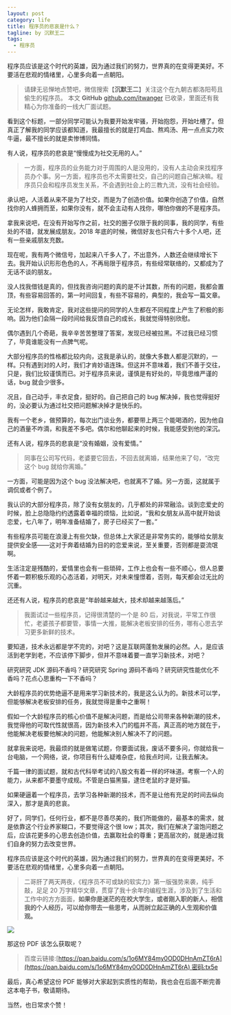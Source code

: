 ```yaml
---
layout: post
category: life
title: 程序员的悲哀是什么？
tagline: by 沉默王二
tags: 
  - 程序员
---
```


程序员应该是这个时代的英雄，因为通过我们的努力，世界真的在变得更美好。不要活在悲观的情绪里，心里多向着一点朝阳。


<!--more-->


>请肆无忌惮地点赞吧，微信搜索【**沉默王二**】关注这个在九朝古都洛阳苟且偷生的程序员。
>本文 **GitHub** [github.com/itwanger](https://github.com/itwanger/itwanger.github.io) 已收录，里面还有我精心为你准备的一线大厂面试题。

看到这个标题，一部分同学可能认为我要开始发牢骚，开始抱怨，开始吐槽了。但真正了解我的同学应该都知道，我最擅长的就是打鸡血、熬鸡汤、用一点点实力吹牛逼，最不擅长的就是卖惨博同情。

有人说，程序员的悲哀是“慢慢成为社交无用的人。”

>一方面，程序员的业务能力对于周围的人是没用的，没有人主动会来找程序员办个事。另一方面，程序员也不太需要社交，自己的问题自己解决嘛。程序员只会和程序员发生关系，不会遇到社会上的三教九流，没有社会经验。

承认吧，人活着从来不是为了社交，而是为了创造价值。如果你创造了价值，自然找你的人蜂拥而至，如果你没有，就不会主动有人找你，哪怕你做的不是程序员。

拿我来说吧，在没有开始写作之前，社交的圈子仅限于我的同事，我的同学，有些处的不错，就发展成朋友。2018 年底的时候，微信好友也只有六十多个人吧，还有一些亲戚朋友充数。

现在呢，我有两个微信号，加起来八千多人了，不出意外，人数还会继续增长下去。我开始认识形形色色的人，不再局限于程序员，有些经常联络的，又都成为了无话不谈的朋友。

没人找我借钱是真的，但找我咨询问题的真的是不计其数，所有的问题，我都会置顶，有些容易回答的，第一时间回复，有些不容易的，典型的，我会写一篇文章。

无论怎样，我敢肯定，我对这些提问的同学的人生都在不同程度上产生了积极的影响。因为他们会隔一段时间给我反馈自己的成长，我就觉得特别欣慰。

偶尔遇到几个奇葩，我辛辛苦苦整理了答案，发现已经被拉黑。不过我已经习惯了，毕竟谁能没有一点脾气呢。

大部分程序员的性格都比较内向，这我是承认的，就像大多数人都是沉默的，一样。只有遇到对的人时，我们才肯妙语连珠。但这并不意味着，我们不善于交往，只是，我们比较谨慎而已。对于程序员来说，谨慎是有好处的，毕竟思维严谨的话，bug 就会少很多。

况且，自己动手，丰衣足食，挺好的。自己把自己的 bug 解决掉，我也觉得挺好的，没必要认为通过社交把问题解决掉才是快乐的。

我有一个老乡，做预算的，每次出门谈业务，都要带上两三个能喝酒的，因为他自己的酒量不咋滴，和我差不多吧。偶尔和他聊起来的时候，我能感受到他的深沉。

还有人说，程序员的悲哀是“没有婚姻，没有爱情。”

>同事在公司写代码，老婆要它回去，不回去就离婚，结果他来了句，“改完这个 bug 就给你离婚。”

一方面，可能是因为这个 bug 没法解决吧，也就离不了婚。另一方面，这就属于调侃或者个例了。

我认识的大部分程序员，除了没有女朋友的，几乎都处的非常融洽。谈到恋爱史的时候，脸上总隐隐约约透露着幸福的烦恼，比如说，“我和女朋友从高中就开始谈恋爱，七八年了，明年准备结婚了，房子已经买了一套。”

有些程序员可能在浪漫上有些欠缺，但总体上大家还是非常务实的，能够给女朋友提供安全感——这对于奔着结婚为目的的恋爱来说，至关重要，否则都是耍流氓啊。

生活注定是残酷的，爱情里也会有一些琐碎，工作上也会有一些不顺心，但人总要怀着一颗积极乐观的心态活着，对明天，对未来憧憬着，否则，每天都会过无比的沉重。

还还有人说，程序员的悲哀是“年龄越来越大，技术却越来越落后。”

>我面试过一些程序员，记得很清楚的一个是 80 后，对我说，平常工作很忙，老婆孩子都要管，事情一大推，能解决老板安排的任务，哪有心思去学习更多新鲜的技术。

要知道，技术永远都是学不完的，对吧？这是互联网蓬勃发展的必然。人，是应该活到老学到老，不应该停下脚步，但并不意味着要一直学习新技术，对吧？

研究研究 JDK 源码不香吗？研究研究 Spring 源码不香吗？研究研究性能优化不香吗？花点心思重构一下不香吗？

大龄程序员的优势绝逼不是用来学习新技术的，我是这么认为的。新技术可以学，但能够解决老板安排的任务，我就觉得是重中之重啊！

假如一个大龄程序员的核心价值不是解决问题，而是给公司带来各种新潮的技术，我觉得他的可取代性就很高，因为新技术入门的槛并不高，真正高的地方就在于，他能解决老板要他解决的问题，他能解决别人解决不了的问题。

就拿我来说吧，我最烦的就是做笔试题，你要面试我，废话不要多问，你就给我一台电脑，一个网络，说，你项目有什么疑难杂症，给我点时间，让我去解决。

千篇一律的面试题，就和古代科举考试的八股文有着一样的坏味道。考察一个人的能力，从来都不要墨守成规。不管是白猫黑猫，逮住老鼠的才是好猫。

如果硬逼着一个程序员，去学习各种新潮的技术，而不是让他有充足的时间去纵向深入，那才是真的悲哀。

好了，同学们，任何行业，都不是尽善尽美的，我们所能做的，最基本的需求，就是依靠这个行业养家糊口，不要觉得这个很 low；其次，我们在解决了温饱问题之后，应该花更多的心思去创造价值，去赢取社会的尊重；更高层次的，就是通过我们自身的努力去改变世界。

程序员应该是这个时代的英雄，因为通过我们的努力，世界真的在变得更美好。不要活在悲观的情绪里，心里多向着一点朝阳。


>二哥肝了两天两夜，《程序员不可或缺的软实力》第一版强势来袭，纯手敲，足足 20 万字精华文章，贯穿了我十余年的编程生涯，涉及到了生活和工作中的方方面面，**如果你是迷茫的在校大学生，或者刚入职的新人，相信我的个人经历，可以给你带去一些思考，从而树立起正确的人生观和价值观。**

![](http://www.itwanger.com/assets/images/programmer-01.png)

那这份 PDF 该怎么获取呢？

> 百度云链接:[https://pan.baidu.com/s/1o6MY84my0OD0DHnAmZT6rA](https://pan.baidu.com/s/1o6MY84my0OD0DHnAmZT6rA) 密码:tx5e

最后，真心希望这份 PDF 能够对大家起到实质性的帮助，我也会在后面不断完善这本电子书，敬请期待。

当然，也日常求个赞！